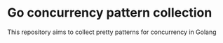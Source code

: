 # Go concurrency pattern collection

This repository aims to collect pretty patterns for concurrency in Golang
